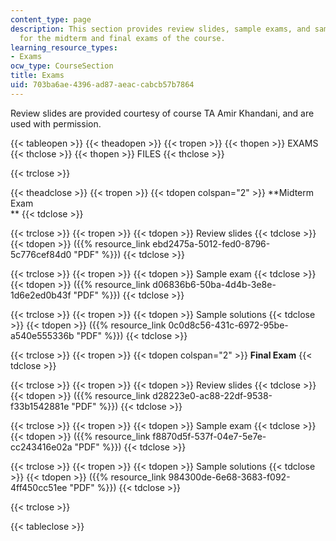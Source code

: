 ```yaml
---
content_type: page
description: This section provides review slides, sample exams, and sample solutions
  for the midterm and final exams of the course.
learning_resource_types:
- Exams
ocw_type: CourseSection
title: Exams
uid: 703ba6ae-4396-ad87-aeac-cabcb57b7864
---
```


Review slides are provided courtesy of course TA Amir Khandani, and are used with permission.

{{< tableopen >}}
{{< theadopen >}}
{{< tropen >}}
{{< thopen >}}
EXAMS
{{< thclose >}}
{{< thopen >}}
FILES
{{< thclose >}}

{{< trclose >}}

{{< theadclose >}}
{{< tropen >}}
{{< tdopen colspan="2" >}}
**Midterm Exam  
**
{{< tdclose >}}

{{< trclose >}}
{{< tropen >}}
{{< tdopen >}}
Review slides
{{< tdclose >}}
{{< tdopen >}}
({{% resource_link ebd2475a-5012-fed0-8796-5c776cef84d0 "PDF" %}})
{{< tdclose >}}

{{< trclose >}}
{{< tropen >}}
{{< tdopen >}}
Sample exam
{{< tdclose >}}
{{< tdopen >}}
({{% resource_link d06836b6-50ba-4d4b-3e8e-1d6e2ed0b43f "PDF" %}})
{{< tdclose >}}

{{< trclose >}}
{{< tropen >}}
{{< tdopen >}}
Sample solutions
{{< tdclose >}}
{{< tdopen >}}
({{% resource_link 0c0d8c56-431c-6972-95be-a540e555336b "PDF" %}})
{{< tdclose >}}

{{< trclose >}}
{{< tropen >}}
{{< tdopen colspan="2" >}}
**Final Exam**
{{< tdclose >}}

{{< trclose >}}
{{< tropen >}}
{{< tdopen >}}
Review slides
{{< tdclose >}}
{{< tdopen >}}
({{% resource_link d28223e0-ac88-22df-9538-f33b1542881e "PDF" %}})
{{< tdclose >}}

{{< trclose >}}
{{< tropen >}}
{{< tdopen >}}
Sample exam
{{< tdclose >}}
{{< tdopen >}}
({{% resource_link f8870d5f-537f-04e7-5e7e-cc243416e02a "PDF" %}})
{{< tdclose >}}

{{< trclose >}}
{{< tropen >}}
{{< tdopen >}}
Sample solutions
{{< tdclose >}}
{{< tdopen >}}
({{% resource_link 984300de-6e68-3683-f092-4ff450cc51ee "PDF" %}})
{{< tdclose >}}

{{< trclose >}}

{{< tableclose >}}